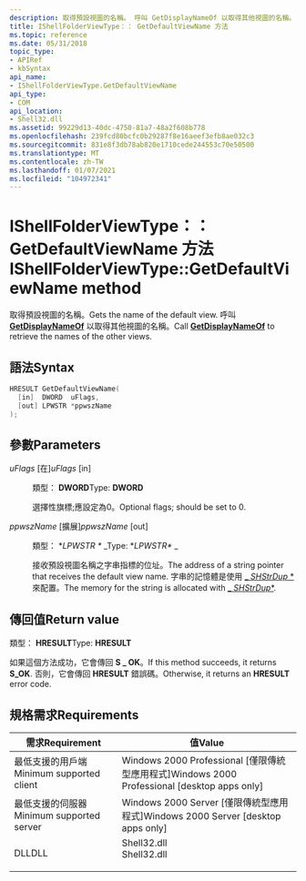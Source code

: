 ```yaml
---
description: 取得預設視圖的名稱。 呼叫 GetDisplayNameOf 以取得其他視圖的名稱。
title: IShellFolderViewType：： GetDefaultViewName 方法
ms.topic: reference
ms.date: 05/31/2018
topic_type:
- APIRef
- kbSyntax
api_name:
- IShellFolderViewType.GetDefaultViewName
api_type:
- COM
api_location:
- Shell32.dll
ms.assetid: 99229d13-40dc-4750-81a7-48a2f608b778
ms.openlocfilehash: 239fcd80bcfc0b29287f8e16aeef3efb8ae032c3
ms.sourcegitcommit: 831e8f3db78ab820e1710cede244553c70e50500
ms.translationtype: MT
ms.contentlocale: zh-TW
ms.lasthandoff: 01/07/2021
ms.locfileid: "104972341"
---
```

# <a name="ishellfolderviewtypegetdefaultviewname-method"></a><span data-ttu-id="30434-104">IShellFolderViewType：： GetDefaultViewName 方法</span><span class="sxs-lookup"><span data-stu-id="30434-104">IShellFolderViewType::GetDefaultViewName method</span></span>

<span data-ttu-id="30434-105">取得預設視圖的名稱。</span><span class="sxs-lookup"><span data-stu-id="30434-105">Gets the name of the default view.</span></span> <span data-ttu-id="30434-106">呼叫 [**GetDisplayNameOf**](/windows/desktop/api/shobjidl_core/nf-shobjidl_core-ishellfolder-getdisplaynameof) 以取得其他視圖的名稱。</span><span class="sxs-lookup"><span data-stu-id="30434-106">Call [**GetDisplayNameOf**](/windows/desktop/api/shobjidl_core/nf-shobjidl_core-ishellfolder-getdisplaynameof) to retrieve the names of the other views.</span></span>

## <a name="syntax"></a><span data-ttu-id="30434-107">語法</span><span class="sxs-lookup"><span data-stu-id="30434-107">Syntax</span></span>


```C++
HRESULT GetDefaultViewName(
  [in]  DWORD  uFlags,
  [out] LPWSTR *ppwszName
);
```



## <a name="parameters"></a><span data-ttu-id="30434-108">參數</span><span class="sxs-lookup"><span data-stu-id="30434-108">Parameters</span></span>

<dl> <dt>

<span data-ttu-id="30434-109">*uFlags* \[在\]</span><span class="sxs-lookup"><span data-stu-id="30434-109">*uFlags* \[in\]</span></span>
</dt> <dd>

<span data-ttu-id="30434-110">類型： **DWORD**</span><span class="sxs-lookup"><span data-stu-id="30434-110">Type: **DWORD**</span></span>

<span data-ttu-id="30434-111">選擇性旗標;應設定為0。</span><span class="sxs-lookup"><span data-stu-id="30434-111">Optional flags; should be set to 0.</span></span>

</dd> <dt>

<span data-ttu-id="30434-112">*ppwszName* \[擴展\]</span><span class="sxs-lookup"><span data-stu-id="30434-112">*ppwszName* \[out\]</span></span>
</dt> <dd>

<span data-ttu-id="30434-113">類型： \**LPWSTR \** _</span><span class="sxs-lookup"><span data-stu-id="30434-113">Type: \**LPWSTR\** _</span></span>

<span data-ttu-id="30434-114">接收預設視圖名稱之字串指標的位址。</span><span class="sxs-lookup"><span data-stu-id="30434-114">The address of a string pointer that receives the default view name.</span></span> <span data-ttu-id="30434-115">字串的記憶體是使用 [_ *SHStrDup* \*](/windows/desktop/api/Shlwapi/nf-shlwapi-shstrdupa)來配置。</span><span class="sxs-lookup"><span data-stu-id="30434-115">The memory for the string is allocated with [_ *SHStrDup*\*](/windows/desktop/api/Shlwapi/nf-shlwapi-shstrdupa).</span></span>

</dd> </dl>

## <a name="return-value"></a><span data-ttu-id="30434-116">傳回值</span><span class="sxs-lookup"><span data-stu-id="30434-116">Return value</span></span>

<span data-ttu-id="30434-117">類型： **HRESULT**</span><span class="sxs-lookup"><span data-stu-id="30434-117">Type: **HRESULT**</span></span>

<span data-ttu-id="30434-118">如果這個方法成功，它會傳回 **S \_ OK**。</span><span class="sxs-lookup"><span data-stu-id="30434-118">If this method succeeds, it returns **S\_OK**.</span></span> <span data-ttu-id="30434-119">否則，它會傳回 **HRESULT** 錯誤碼。</span><span class="sxs-lookup"><span data-stu-id="30434-119">Otherwise, it returns an **HRESULT** error code.</span></span>

## <a name="requirements"></a><span data-ttu-id="30434-120">規格需求</span><span class="sxs-lookup"><span data-stu-id="30434-120">Requirements</span></span>



| <span data-ttu-id="30434-121">需求</span><span class="sxs-lookup"><span data-stu-id="30434-121">Requirement</span></span> | <span data-ttu-id="30434-122">值</span><span class="sxs-lookup"><span data-stu-id="30434-122">Value</span></span> |
|-------------------------------------|----------------------------------------------------------------------------------------|
| <span data-ttu-id="30434-123">最低支援的用戶端</span><span class="sxs-lookup"><span data-stu-id="30434-123">Minimum supported client</span></span><br/> | <span data-ttu-id="30434-124">Windows 2000 Professional \[僅限傳統型應用程式\]</span><span class="sxs-lookup"><span data-stu-id="30434-124">Windows 2000 Professional \[desktop apps only\]</span></span><br/>                             |
| <span data-ttu-id="30434-125">最低支援的伺服器</span><span class="sxs-lookup"><span data-stu-id="30434-125">Minimum supported server</span></span><br/> | <span data-ttu-id="30434-126">Windows 2000 Server \[僅限傳統型應用程式\]</span><span class="sxs-lookup"><span data-stu-id="30434-126">Windows 2000 Server \[desktop apps only\]</span></span><br/>                                   |
| <span data-ttu-id="30434-127">DLL</span><span class="sxs-lookup"><span data-stu-id="30434-127">DLL</span></span><br/>                      | <dl> <span data-ttu-id="30434-128"><dt>Shell32.dll</dt></span><span class="sxs-lookup"><span data-stu-id="30434-128"><dt>Shell32.dll</dt></span></span> </dl> |



 

 




